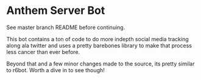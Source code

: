 Anthem Server Bot
=========

See master branch README before continuing.


This bot contains a ton of code to do more indepth social media tracking along ala twitter and uses a pretty barebones library to make that process less cancer than ever before.

Beyond that and a few minor changes made to the source, its pretty similar to r6bot. Worth a dive in to see though!